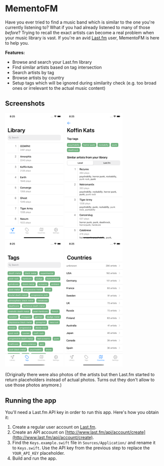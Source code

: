 # MementoFM
 
Have you ever tried to find a music band which is similar to the one you're currently listening to? What if you had already listened to many of those _before_? Trying to recall the exact artists can become a real problem when your music library is vast. If you're an avid [Last.fm](https://www.last.fm/) user, MementoFM is here to help you.

**Features:**

* Browse and search your Last.fm library
* Find similar artists based on tag intersection
* Search artists by tag
* Browse artists by country
* Setup tags which will be ignored during similarity check (e.g. too broad ones or irrelevant to the actual music content) 

## Screenshots
<img src="Screenshots/screen_1.png" width="190"> <img src="Screenshots/screen_2.png" width="190"> <img src="Screenshots/screen_3.png" width="190"> <img src="Screenshots/screen_4.png" width="190">

(Originally there were also photos of the artists but then Last.fm started to return placeholders instead of actual photos. Turns out they don't allow to use those photos anymore.)

## Running the app
You'll need a Last.fm API key in order to run this app. Here's how you obtain it:

1. Create a regular user account on [Last.fm](https://www.last.fm/).
2. Create an API account on [http://www.last.fm/api/account/create](http://www.last.fm/api/account/create). 
3. Find the `Keys.example.swift` file in `Sources/Application/` and rename it to `Keys.swift`. Use the API key from the previous step to replace the `YOUR_API_KEY` placeholder.
4. Build and run the app.
